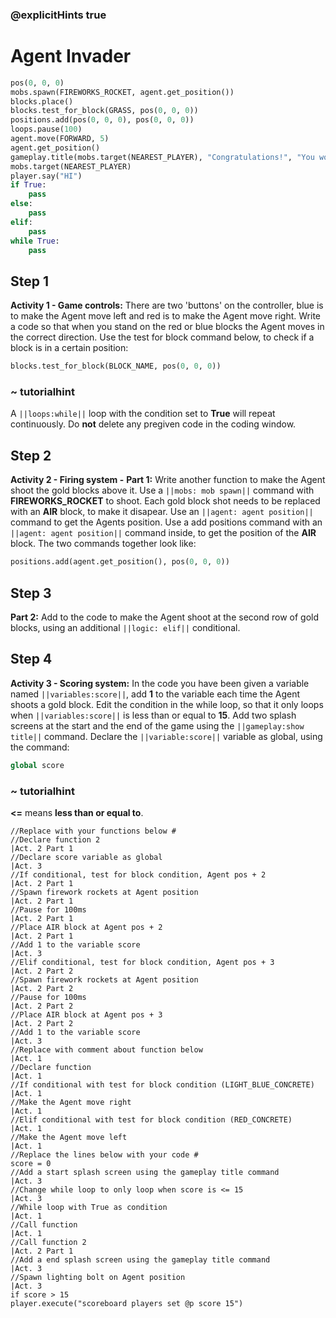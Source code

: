 ### @explicitHints true
# Agent Invader  

```python
pos(0, 0, 0)
mobs.spawn(FIREWORKS_ROCKET, agent.get_position())
blocks.place()
blocks.test_for_block(GRASS, pos(0, 0, 0))
positions.add(pos(0, 0, 0), pos(0, 0, 0))
loops.pause(100)
agent.move(FORWARD, 5)
agent.get_position()
gameplay.title(mobs.target(NEAREST_PLAYER), "Congratulations!", "You won!")
mobs.target(NEAREST_PLAYER)
player.say("HI")
if True: 
    pass
else: 
    pass
elif:
    pass
while True:
    pass
```

## Step 1
**Activity 1 - Game controls:**
There are two 'buttons' on the controller, blue is to make the Agent move left and red is to make the Agent move right. Write a code 
so that when you stand on the red or blue blocks the Agent moves in the correct direction. Use the test for block command below, to check if a block 
is in a certain position:
```python
blocks.test_for_block(BLOCK_NAME, pos(0, 0, 0))
```

### ~ tutorialhint
A `||loops:while||` loop with the condition set to **True** will repeat continuously. Do **not** delete any pregiven code in the coding window.

## Step 2
**Activity 2 - Firing system -**
**Part 1:** Write another function to make the Agent shoot the gold blocks above it.
Use a `||mobs: mob spawn||` command with **FIREWORKS_ROCKET** to shoot. Each gold block shot needs to be replaced with an **AIR** block, to make it disapear.
Use an `||agent: agent position||` command to get the Agents position.
Use a add positions command with an `||agent: agent position||` command inside, to get the position of the **AIR** block. 
The two commands together look like:
```python 
positions.add(agent.get_position(), pos(0, 0, 0))
```
## Step 3
**Part 2:** Add to the code to make the Agent shoot at the second row of gold blocks, using an additional `||logic: elif||`
conditional. 

## Step 4
**Activity 3 - Scoring system:**
In the code you have been given a variable named `||variables:score||`, add **1** to the variable each time the Agent shoots a gold block.
Edit the condition in the while loop, so that it only loops when `||variables:score||` is less than or equal to **15**. 
Add two splash screens at the start and the end of the game using the `||gameplay:show title||` command. Declare the `||variable:score||` variable
as global, using the command:
```python
global score 
```

### ~ tutorialhint
**<=** means **less than or equal to**.


```template
//Replace with your functions below #
//Declare function 2                                                          |Act. 2 Part 1
//Declare score variable as global                                                           |Act. 3      
//If conditional, test for block condition, Agent pos + 2                     |Act. 2 Part 1
//Spawn firework rockets at Agent position                                    |Act. 2 Part 1
//Pause for 100ms                                                             |Act. 2 Part 1
//Place AIR block at Agent pos + 2                                            |Act. 2 Part 1
//Add 1 to the variable score                                                                |Act. 3
//Elif conditional, test for block condition, Agent pos + 3                   |Act. 2 Part 2
//Spawn firework rockets at Agent position                                    |Act. 2 Part 2
//Pause for 100ms                                                             |Act. 2 Part 2
//Place AIR block at Agent pos + 3                                            |Act. 2 Part 2
//Add 1 to the variable score                                                                |Act. 3
//Replace with comment about function below                           |Act. 1      
//Declare function                                                    |Act. 1
//If conditional with test for block condition (LIGHT_BLUE_CONCRETE)  |Act. 1
//Make the Agent move right                                           |Act. 1
//Elif conditional with test for block condition (RED_CONCRETE)       |Act. 1
//Make the Agent move left                                            |Act. 1
//Replace the lines below with your code #  
score = 0
//Add a start splash screen using the gameplay title command                                 |Act. 3
//Change while loop to only loop when score is <= 15                                         |Act. 3
//While loop with True as condition                                   |Act. 1
//Call function                                                       |Act. 1
//Call function 2                                                             |Act. 2 Part 1
//Add a end splash screen using the gameplay title command                                   |Act. 3
//Spawn lighting bolt on Agent position                                                      |Act. 3  
if score > 15
player.execute("scoreboard players set @p score 15")
```
